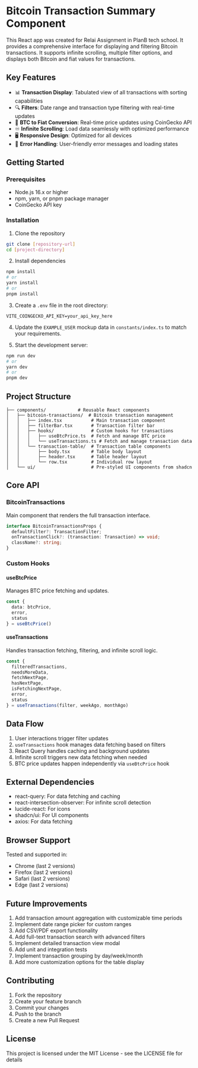 # Bitcoin Transaction Summary Component

This React app was created for Relai Assignment in PlanB tech school. It provides a comprehensive interface for displaying and filtering Bitcoin transactions. It supports infinite scrolling, multiple filter options, and displays both Bitcoin and fiat values for transactions.

## Key Features
- 📊 **Transaction Display**: Tabulated view of all transactions with sorting capabilities
- 🔍 **Filters**: Date range and transaction type filtering with real-time updates
- 💱 **BTC to Fiat Conversion**: Real-time price updates using CoinGecko API
- ♾️ **Infinite Scrolling**: Load data seamlessly with optimized performance
- 🖥️ **Responsive Design**: Optimized for all devices
- 🚀 **Error Handling**: User-friendly error messages and loading states

## Getting Started

### Prerequisites
- Node.js 16.x or higher
- npm, yarn, or pnpm package manager
- CoinGecko API key

### Installation

1. Clone the repository
```bash
git clone [repository-url]
cd [project-directory]
```

2. Install dependencies
```bash
npm install
# or
yarn install
# or
pnpm install
```

3. Create a `.env` file in the root directory:
```env
VITE_COINGECKO_API_KEY=your_api_key_here
```

4. Update the `EXAMPLE_USER` mockup data in `constants/index.ts` to match your requirements.

5. Start the development server:
```bash
npm run dev
# or
yarn dev
# or
pnpm dev
```

## Project Structure

```
├── components/            # Reusable React components
│   ├── bitcoin-transactions/  # Bitcoin transaction management
│   │   ├── index.tsx           # Main transaction component
│   │   ├── filterBar.tsx       # Transaction filter bar
│   │   ├── hooks/              # Custom hooks for transactions
│   │   │   ├── useBtcPrice.ts  # Fetch and manage BTC price
│   │   │   └── useTransactions.ts # Fetch and manage transaction data
│   │   └── transaction-table/  # Transaction table components
│   │       ├── body.tsx        # Table body layout
│   │       ├── header.tsx      # Table header layout
│   │       └── row.tsx         # Individual row layout
│   └── ui/                     # Pre-styled UI components from shadcn    
```

## Core API

### BitcoinTransactions
Main component that renders the full transaction interface.

```typescript
interface BitcoinTransactionsProps {
  defaultFilter?: TransactionFilter;
  onTransactionClick?: (transaction: Transaction) => void;
  className?: string;
}
```

### Custom Hooks

#### useBtcPrice
Manages BTC price fetching and updates.

```typescript
const { 
  data: btcPrice, 
  error, 
  status 
} = useBtcPrice()
```

#### useTransactions
Handles transaction fetching, filtering, and infinite scroll logic.

```typescript
const {
  filteredTransactions,
  needsMoreData,
  fetchNextPage,
  hasNextPage,
  isFetchingNextPage,
  error,
  status
} = useTransactions(filter, weekAgo, monthAgo)
```

## Data Flow

1. User interactions trigger filter updates
2. `useTransactions` hook manages data fetching based on filters
3. React Query handles caching and background updates
4. Infinite scroll triggers new data fetching when needed
5. BTC price updates happen independently via `useBtcPrice` hook


## External Dependencies
- react-query: For data fetching and caching
- react-intersection-observer: For infinite scroll detection
- lucide-react: For icons
- shadcn/ui: For UI components
- axios: For data fetching

## Browser Support

Tested and supported in:
- Chrome (last 2 versions)
- Firefox (last 2 versions)
- Safari (last 2 versions)
- Edge (last 2 versions)

## Future Improvements

1. Add transaction amount aggregation with customizable time periods
2. Implement date range picker for custom ranges
3. Add CSV/PDF export functionality
4. Add full-text transaction search with advanced filters
5. Implement detailed transaction view modal
6. Add unit and integration tests
7. Implement transaction grouping by day/week/month
8. Add more customization options for the table display

## Contributing

1. Fork the repository
2. Create your feature branch
3. Commit your changes
4. Push to the branch
5. Create a new Pull Request

## License

This project is licensed under the MIT License - see the LICENSE file for details